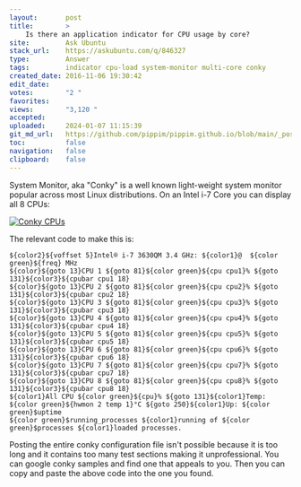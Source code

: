 ```yaml
---
layout:       post
title:        >
    Is there an application indicator for CPU usage by core?
site:         Ask Ubuntu
stack_url:    https://askubuntu.com/q/846327
type:         Answer
tags:         indicator cpu-load system-monitor multi-core conky
created_date: 2016-11-06 19:30:42
edit_date:    
votes:        "2 "
favorites:    
views:        "3,120 "
accepted:     
uploaded:     2024-01-07 11:15:39
git_md_url:   https://github.com/pippim/pippim.github.io/blob/main/_posts/2016/2016-11-06-Is-there-an-application-indicator-for-CPU-usage-by-core_.md
toc:          false
navigation:   false
clipboard:    false
---
```


System Monitor, aka "Conky" is a well known light-weight system monitor popular across most Linux distributions. On an Intel i-7 Core you can display all 8 CPUs:

[![Conky CPUs][1]][1]

The relevant code to make this is:

``` 
${color2}${voffset 5}Intel® i-7 3630QM 3.4 GHz: ${color1}@  ${color green}${freq} MHz   
${color}${goto 13}CPU 1 ${goto 81}${color green}${cpu cpu1}% ${goto 131}${color3}${cpubar cpu1 18}
${color}${goto 13}CPU 2 ${goto 81}${color green}${cpu cpu2}% ${goto 131}${color3}${cpubar cpu2 18}
${color}${goto 13}CPU 3 ${goto 81}${color green}${cpu cpu3}% ${goto 131}${color3}${cpubar cpu3 18}
${color}${goto 13}CPU 4 ${goto 81}${color green}${cpu cpu4}% ${goto 131}${color3}${cpubar cpu4 18}
${color}${goto 13}CPU 5 ${goto 81}${color green}${cpu cpu5}% ${goto 131}${color3}${cpubar cpu5 18}
${color}${goto 13}CPU 6 ${goto 81}${color green}${cpu cpu6}% ${goto 131}${color3}${cpubar cpu6 18}
${color}${goto 13}CPU 7 ${goto 81}${color green}${cpu cpu7}% ${goto 131}${color3}${cpubar cpu7 18}
${color}${goto 13}CPU 8 ${goto 81}${color green}${cpu cpu8}% ${goto 131}${color3}${cpubar cpu8 18}
${color1}All CPU ${color green}${cpu}% ${goto 131}${color1}Temp: ${color green}${hwmon 2 temp 1}°C ${goto 250}${color1}Up: ${color green}$uptime
${color green}$running_processes ${color1}running of ${color green}$processes ${color1}loaded processes.
```

  [1]: https://i.stack.imgur.com/eH0Ku.png

Posting the entire conky configuration file isn't possible because it is too long and it contains too many test sections making it unprofessional. You can google conky samples and find one that appeals to you. Then you can copy and paste the above code into the one you found.
